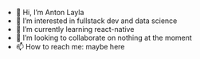 - 👋 Hi, I’m Anton Layla
- 👀 I’m interested in fullstack dev and data science 
- 🌱 I’m currently learning react-native
- 💞️ I’m looking to collaborate on nothing at the moment
- 📫 How to reach me: maybe here

<!---
Anton-Layla/Anton-Layla is a ✨ special ✨ repository because its `README.md` (this file) appears on your GitHub profile.
You can click the Preview link to take a look at your changes.
--->
